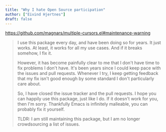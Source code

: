 ```yaml
---
title: "Why I hate Open Source participation"
author: ["Eivind Hjertnes"]
draft: false
---
```


<https://github.com/magnars/multiple-cursors.el#maintenance-warning>

> I use this package every day, and have been doing so for years. It just works. At least, it works for all my use cases. And if it breaks somehow, I fix it.
>
> However, it has become painfully clear to me that I don't have time to fix problems I don't have. It's been years since I could keep pace with the issues and pull requests. Whenever I try, I keep getting feedback that my fix isn't good enough by some standard I don't particularly care about.
>
> So, I have closed the issue tracker and the pull requests. I hope you can happily use this package, just like I do. If it doesn't work for you, then I'm sorry. Thankfully Emacs is infinitely malleable, you can probably fix it yourself.
>
> TLDR: I am still maintaining this package, but I am no longer crowdsourcing a list of issues.
